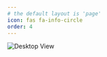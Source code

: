 ```yaml
---
# the default layout is 'page'
icon: fas fa-info-circle
order: 4
---
```


![Desktop View](https://i.imgflip.com/7621tc.jpg)